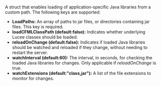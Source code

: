A struct that enables loading of application-specific Java libraries from a custom path. The following keys are supported:

- **LoadPaths:** An array of paths to jar files, or directories containing jar files. This key is required.
- **loadCFMLClassPath (default:false):** Indicates whether underlying Lucee classes should be loaded.
- **reloadOnChange (default:false):** Indicates if loaded Java libraries should be watched and reloaded if they change, without needing to restart the server.
- **watchInterval (default:60):** The interval, in seconds, for checking the loaded Java libraries for changes. Only applicable if *reloadOnChange* is true.
- **watchExtensions (default:"class,jar"):** A list of the file extensions to monitor for changes.